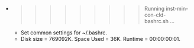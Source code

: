 * >>>>>>>>> Running inst-min-con-cld-bashrc.sh ...
  * Set common settings for ~/.bashrc.
  * Disk size = 769092K. Space Used = 36K. Runtime = 00:00:00:01.

